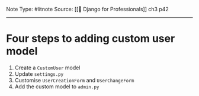 Note Type: #litnote
Source: [[📖 Django for Professionals]] ch3 p42

---
# Four steps to adding custom user model
1. Create a `CustomUser` model
2. Update `settings.py`
3. Customise `UserCreationForm` and `UserChangeForm`
4. Add the custom model to `admin.py`